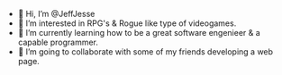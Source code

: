 - 👋 Hi, I’m @JeffJesse
- 👀 I’m interested in RPG's & Rogue like type of videogames.
- 🌱 I’m currently learning how to be a great software engenieer & a capable programmer.
- 💞️ I’m going to collaborate with some of my friends developing a web page.

<!---
JeffJesse/JeffJesse is a ✨ special ✨ repository because its `README.md` (this file) appears on your GitHub profile.
You can click the Preview link to take a look at your changes.
--->
